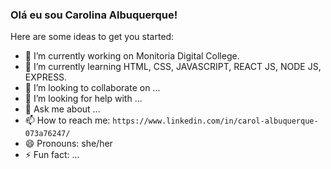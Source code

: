 ### Olá eu sou Carolina Albuquerque!

Here are some ideas to get you started:

- 🔭 I’m currently working on Monitoria Digital College.
- 🌱 I’m currently learning HTML, CSS, JAVASCRIPT, REACT JS, NODE JS, EXPRESS.
- 👯 I’m looking to collaborate on ...
- 🤔 I’m looking for help with ...
- 💬 Ask me about ...
- 📫 How to reach me: ```https://www.linkedin.com/in/carol-albuquerque-073a76247/```
- 😄 Pronouns: she/her
- ⚡ Fun fact: ...



